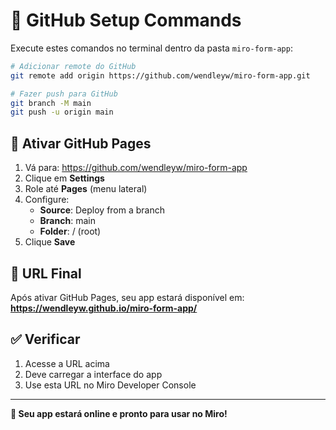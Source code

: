 # 🚀 GitHub Setup Commands

Execute estes comandos no terminal dentro da pasta `miro-form-app`:

```bash
# Adicionar remote do GitHub
git remote add origin https://github.com/wendleyw/miro-form-app.git

# Fazer push para GitHub
git branch -M main
git push -u origin main
```

## 📱 Ativar GitHub Pages

1. Vá para: https://github.com/wendleyw/miro-form-app
2. Clique em **Settings**
3. Role até **Pages** (menu lateral)
4. Configure:
   - **Source**: Deploy from a branch
   - **Branch**: main
   - **Folder**: / (root)
5. Clique **Save**

## 🎯 URL Final

Após ativar GitHub Pages, seu app estará disponível em:
**https://wendleyw.github.io/miro-form-app/**

## ✅ Verificar

1. Acesse a URL acima
2. Deve carregar a interface do app
3. Use esta URL no Miro Developer Console

---

**🎉 Seu app estará online e pronto para usar no Miro!**